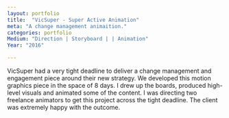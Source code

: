 ```yaml
---
layout: portfolio
title:  "VicSuper - Super Active Animation"
meta: "A change management animaition."
categories: portfolio
Medium: "Direction | Storyboard | | Animation"
Year: "2016"

---
```


VicSuper had a very tight deadline to deliver a change management and engagement piece around their new strategy. We developed this motion graphics piece in the space of 8 days. I drew up the boards, produced high-level visuals and animated some of the content. I was directing two freelance animators to get this project across the tight deadline. The client was extremely happy with the outcome.